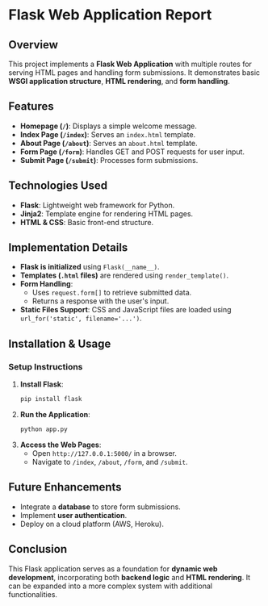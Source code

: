 # Flask Web Application Report

## Overview
This project implements a **Flask Web Application** with multiple routes for serving HTML pages and handling form submissions. It demonstrates basic **WSGI application structure**, **HTML rendering**, and **form handling**.

## Features
- **Homepage (`/`)**: Displays a simple welcome message.
- **Index Page (`/index`)**: Serves an `index.html` template.
- **About Page (`/about`)**: Serves an `about.html` template.
- **Form Page (`/form`)**: Handles GET and POST requests for user input.
- **Submit Page (`/submit`)**: Processes form submissions.

## Technologies Used
- **Flask**: Lightweight web framework for Python.
- **Jinja2**: Template engine for rendering HTML pages.
- **HTML & CSS**: Basic front-end structure.

## Implementation Details
- **Flask is initialized** using `Flask(__name__)`.
- **Templates (`.html` files)** are rendered using `render_template()`.
- **Form Handling**:
  - Uses `request.form[]` to retrieve submitted data.
  - Returns a response with the user's input.
- **Static Files Support**: CSS and JavaScript files are loaded using `url_for('static', filename='...')`.

## Installation & Usage
### **Setup Instructions**
1. **Install Flask**:
   ```bash
   pip install flask
   ```
2. **Run the Application**:
   ```bash
   python app.py
   ```
3. **Access the Web Pages**:
   - Open `http://127.0.0.1:5000/` in a browser.
   - Navigate to `/index`, `/about`, `/form`, and `/submit`.

## Future Enhancements
- Integrate a **database** to store form submissions.
- Implement **user authentication**.
- Deploy on a cloud platform (AWS, Heroku).

## Conclusion
This Flask application serves as a foundation for **dynamic web development**, incorporating both **backend logic** and **HTML rendering**. It can be expanded into a more complex system with additional functionalities.

